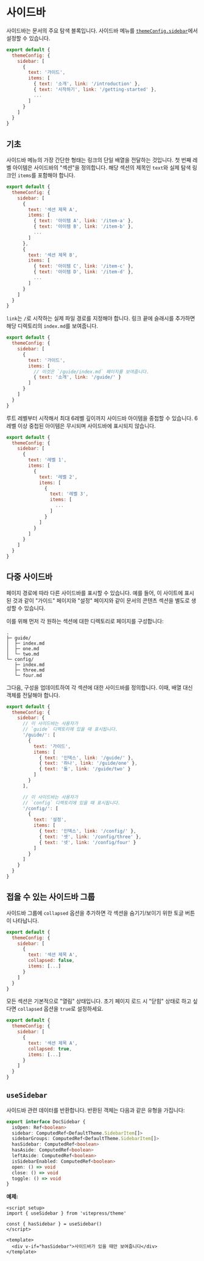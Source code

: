 # 사이드바

사이드바는 문서의 주요 탐색 블록입니다. 사이드바 메뉴를 [`themeConfig.sidebar`](./default-theme-config#sidebar)에서 설정할 수 있습니다.

```js
export default {
  themeConfig: {
    sidebar: [
      {
        text: '가이드',
        items: [
          { text: '소개', link: '/introduction' },
          { text: '시작하기', link: '/getting-started' },
          ...
        ]
      }
    ]
  }
}
```

## 기초

사이드바 메뉴의 가장 간단한 형태는 링크의 단일 배열을 전달하는 것입니다. 첫 번째 레벨 아이템은 사이드바의 "섹션"을 정의합니다. 해당 섹션의 제목인 `text`와 실제 탐색 링크인 `items`를 포함해야 합니다.

```js
export default {
  themeConfig: {
    sidebar: [
      {
        text: '섹션 제목 A',
        items: [
          { text: '아이템 A', link: '/item-a' },
          { text: '아이템 B', link: '/item-b' },
          ...
        ]
      },
      {
        text: '섹션 제목 B',
        items: [
          { text: '아이템 C', link: '/item-c' },
          { text: '아이템 D', link: '/item-d' },
          ...
        ]
      }
    ]
  }
}
```

`link`는 `/`로 시작하는 실제 파일 경로를 지정해야 합니다. 링크 끝에 슬래시를 추가하면 해당 디렉토리의 `index.md`를 보여줍니다.

```js
export default {
  themeConfig: {
    sidebar: [
      {
        text: '가이드',
        items: [
          // 이것은 `/guide/index.md` 페이지를 보여줍니다.
          { text: '소개', link: '/guide/' }
        ]
      }
    ]
  }
}
```

루트 레벨부터 시작해서 최대 6레벨 깊이까지 사이드바 아이템을 중첩할 수 있습니다. 6레벨 이상 중첩된 아이템은 무시되며 사이드바에 표시되지 않습니다.

```js
export default {
  themeConfig: {
    sidebar: [
      {
        text: '레벨 1',
        items: [
          {
            text: '레벨 2',
            items: [
              {
                text: '레벨 3',
                items: [
                  ...
                ]
              }
            ]
          }
        ]
      }
    ]
  }
}
```

## 다중 사이드바

페이지 경로에 따라 다른 사이드바를 표시할 수 있습니다. 예를 들어, 이 사이트에 표시된 것과 같이 "가이드" 페이지와 "설정" 페이지와 같이 문서의 콘텐츠 섹션을 별도로 생성할 수 있습니다.

이를 위해 먼저 각 원하는 섹션에 대한 디렉토리로 페이지를 구성합니다:

```
.
├─ guide/
│  ├─ index.md
│  ├─ one.md
│  └─ two.md
└─ config/
   ├─ index.md
   ├─ three.md
   └─ four.md
```

그다음, 구성을 업데이트하여 각 섹션에 대한 사이드바를 정의합니다. 이때, 배열 대신 객체를 전달해야 합니다.

```js
export default {
  themeConfig: {
    sidebar: {
      // 이 사이드바는 사용자가
      // `guide` 디렉토리에 있을 때 표시됩니다.
      '/guide/': [
        {
          text: '가이드',
          items: [
            { text: '인덱스', link: '/guide/' },
            { text: '하나', link: '/guide/one' },
            { text: '둘', link: '/guide/two' }
          ]
        }
      ],

      // 이 사이드바는 사용자가
      // `config` 디렉토리에 있을 때 표시됩니다.
      '/config/': [
        {
          text: '설정',
          items: [
            { text: '인덱스', link: '/config/' },
            { text: '셋', link: '/config/three' },
            { text: '넷', link: '/config/four' }
          ]
        }
      ]
    }
  }
}
```

## 접을 수 있는 사이드바 그룹

사이드바 그룹에 `collapsed` 옵션을 추가하면 각 섹션을 숨기기/보이기 위한 토글 버튼이 나타납니다.

```js
export default {
  themeConfig: {
    sidebar: [
      {
        text: '섹션 제목 A',
        collapsed: false,
        items: [...]
      }
    ]
  }
}
```

모든 섹션은 기본적으로 "열림" 상태입니다. 초기 페이지 로드 시 "닫힘" 상태로 하고 싶다면 `collapsed` 옵션을 `true`로 설정하세요.

```js
export default {
  themeConfig: {
    sidebar: [
      {
        text: '섹션 제목 A',
        collapsed: true,
        items: [...]
      }
    ]
  }
}
```

## `useSidebar` <Badge type="info" text="composable" />

사이드바 관련 데이터를 반환합니다. 반환된 객체는 다음과 같은 유형을 가집니다:

```ts
export interface DocSidebar {
  isOpen: Ref<boolean>
  sidebar: ComputedRef<DefaultTheme.SidebarItem[]>
  sidebarGroups: ComputedRef<DefaultTheme.SidebarItem[]>
  hasSidebar: ComputedRef<boolean>
  hasAside: ComputedRef<boolean>
  leftAside: ComputedRef<boolean>
  isSidebarEnabled: ComputedRef<boolean>
  open: () => void
  close: () => void
  toggle: () => void
}
```

**예제:**

```vue
<script setup>
import { useSidebar } from 'vitepress/theme'

const { hasSidebar } = useSidebar()
</script>

<template>
  <div v-if="hasSidebar">사이드바가 있을 때만 보여줍니다</div>
</template>
```

